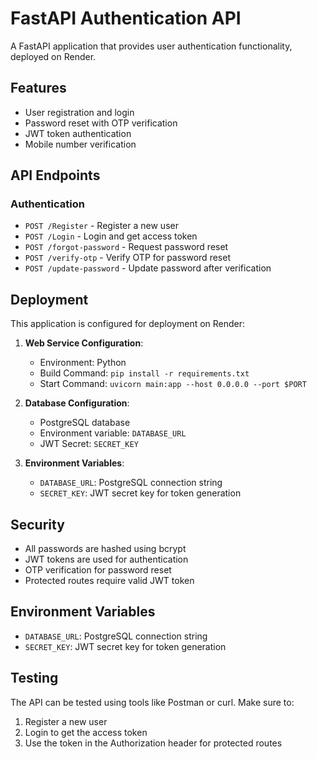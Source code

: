 # FastAPI Authentication API

A FastAPI application that provides user authentication functionality, deployed on Render.

## Features

- User registration and login
- Password reset with OTP verification
- JWT token authentication
- Mobile number verification

## API Endpoints

### Authentication
- `POST /Register` - Register a new user
- `POST /Login` - Login and get access token
- `POST /forgot-password` - Request password reset
- `POST /verify-otp` - Verify OTP for password reset
- `POST /update-password` - Update password after verification

## Deployment

This application is configured for deployment on Render:

1. **Web Service Configuration**:
   - Environment: Python
   - Build Command: `pip install -r requirements.txt`
   - Start Command: `uvicorn main:app --host 0.0.0.0 --port $PORT`

2. **Database Configuration**:
   - PostgreSQL database
   - Environment variable: `DATABASE_URL`
   - JWT Secret: `SECRET_KEY`

3. **Environment Variables**:
   - `DATABASE_URL`: PostgreSQL connection string
   - `SECRET_KEY`: JWT secret key for token generation

## Security

- All passwords are hashed using bcrypt
- JWT tokens are used for authentication
- OTP verification for password reset
- Protected routes require valid JWT token

## Environment Variables

- `DATABASE_URL`: PostgreSQL connection string
- `SECRET_KEY`: JWT secret key for token generation

## Testing

The API can be tested using tools like Postman or curl. Make sure to:
1. Register a new user
2. Login to get the access token
3. Use the token in the Authorization header for protected routes 